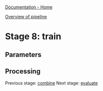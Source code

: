 [Documentation - Home](https://github.com/SINTEF-9012/Erdre/blob/master/docs/index.md)

[Overview of pipeline](https://github.com/SINTEF-9012/Erdre/blob/master/docs/tutorials/03_pipeline.md)

# Stage 8: train



## Parameters

## Processing


Previous stage: [combine](https://github.com/SINTEF-9012/Erdre/blob/master/docs/tutorials/stages/07_combine.md)
Next stage: [evaluate](https://github.com/SINTEF-9012/Erdre/blob/master/docs/tutorials/stages/09_evaluate.md)



